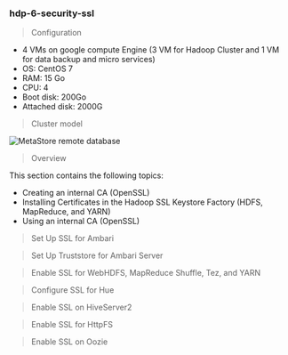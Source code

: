 ### hdp-6-security-ssl


> Configuration
- 4 VMs on google compute Engine (3 VM for Hadoop Cluster and 1 VM for data backup and micro services)
- OS: CentOS 7
- RAM: 15 Go
- CPU: 4
- Boot disk: 200Go
- Attached disk: 2000G

> Cluster model

![MetaStore remote database](https://github.com/gamboabdoulraoufou/hdp-1-host-config/blob/master/img/archi_v2.png)

> Overview 

This section contains the following topics:

- Creating an internal CA (OpenSSL)
- Installing Certificates in the Hadoop SSL Keystore Factory (HDFS, MapReduce, and YARN)
- Using an internal CA (OpenSSL)


> Set Up SSL for Ambari

> Set Up Truststore for Ambari Server

> Enable SSL for WebHDFS, MapReduce Shuffle, Tez, and YARN

> Configure SSL for Hue

> Enable SSL on HiveServer2

> Enable SSL for HttpFS

> Enable SSL on Oozie
